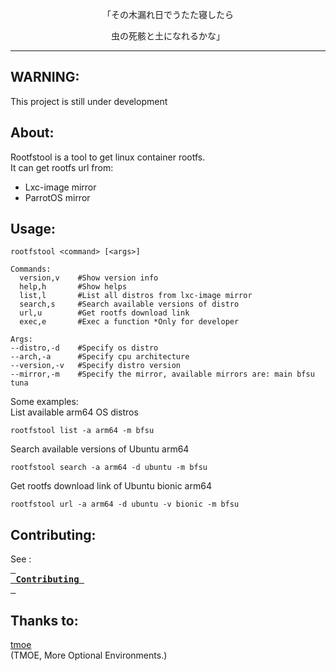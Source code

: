 <p align="center">「その木漏れ日でうたた寝したら</p>  
<p align="center">虫の死骸と土になれるかな」</p>  

--------
## WARNING:
This project is still under development   
## About:
Rootfstool is a tool to get linux container rootfs.       
It can get rootfs url from:
- Lxc-image mirror
- ParrotOS mirror
## Usage:
```
rootfstool <command> [<args>]

Commands:
  version,v    #Show version info
  help,h       #Show helps
  list,l       #List all distros from lxc-image mirror
  search,s     #Search available versions of distro
  url,u        #Get rootfs download link
  exec,e       #Exec a function *Only for developer

Args:
--distro,-d    #Specify os distro
--arch,-a      #Specify cpu architecture
--version,-v   #Specify distro version
--mirror,-m    #Specify the mirror, available mirrors are: main bfsu tuna

```
Some examples:   
List available arm64 OS distros
```
rootfstool list -a arm64 -m bfsu
```
Search available versions of Ubuntu arm64
```
rootfstool search -a arm64 -d ubuntu -m bfsu
```
Get rootfs download link of Ubuntu bionic arm64
```
rootfstool url -a arm64 -d ubuntu -v bionic -m bfsu
```
## Contributing:
See :      
**[<kbd> <br> Contributing <br> </kbd>](https://github.com/Moe-hacker/rootfstool/blob/main/CONTRIBUTING.md)**
## Thanks to:
[tmoe](https://github.com/2moe/tmoe)    
(TMOE, More Optional Environments.)      